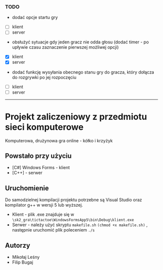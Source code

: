 ### TODO
- dodać opcje startu gry
- [ ] klient
- [ ] server
- obsłużyć sytuacje gdy jeden gracz nie odda głosu 
(dodać timer - po upływie czasu zaznaczenie pierwszej możliwej opcji)
- [x] klient
- [x] server
- dodać funkcję wysyłania obecnego stanu gry do gracza, który dołącza do rozgrywki po jej rozpoczęciu
- [ ] klient
- [ ] server

---------------------------------------------------------------------------------

# Projekt zaliczeniowy z przedmiotu sieci komputerowe

Komputerowa, drużynowa gra online - kółko i krzyżyk


## Powstało przy użyciu

* [C#] Windows Forms - klient 
* [C++] - serwer

## Uruchomienie

Do samodzielnej kompilacji projektu potrzebne są Visual Studio oraz kompilator g++ w wersji 5 lub wyższej.

* Klient - plik .exe znajduje się w ```\sk2_gra\tictactoe\WindowsFormsApp5\bin\Debug\klient.exe```
* Serwer - należy użyć skryptu ```makefile.sh``` ```(chmod +x makefile.sh)``` , następnie uruchomić plik poleceniem ```./s``` 

## Autorzy

* Mikołaj Leśny
* Filip Bugaj
